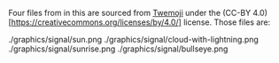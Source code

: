 Four files from in this are sourced from
[Twemoji](https://twemoji.twitter.com/) under
the (CC-BY 4.0)[https://creativecommons.org/licenses/by/4.0/]
license. Those files are:

./graphics/signal/sun.png
./graphics/signal/cloud-with-lightning.png
./graphics/signal/sunrise.png
./graphics/signal/bullseye.png